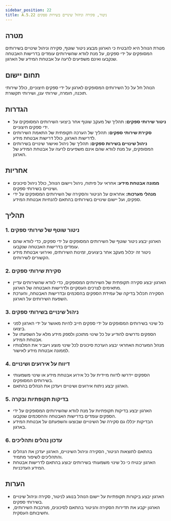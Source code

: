 ```yaml
---
sidebar_position: 22  
title: A.5.22 ניטור, סקירה וניהול שינויים בשירות ספקים
---
```


## מטרה
מטרת הנוהל היא להבטיח כי הארגון מבצע ניטור שוטף, סקירה וניהול שינויים בשירותים המסופקים על ידי ספקים, על מנת לוודא שהשירותים עומדים בדרישות האבטחה שנקבעו ואינם משפיעים לרעה על אבטחת המידע של הארגון.

## תחום יישום
הנוהל חל על כל השירותים המסופקים לארגון על ידי ספקים חיצוניים, כולל שירותי תוכנה, חומרה, שירותי ענן, ושירותי תקשורת.

## הגדרות
- **ניטור שירותי ספקים:** תהליך של מעקב שוטף אחר ביצועי השירותים המסופקים על ידי ספקים חיצוניים.
- **סקירת שירותי ספקים:** תהליך של הערכה תקופתית של התאמת השירותים לדרישות הארגון, כולל דרישות אבטחת מידע.
- **ניהול שינויים בשירות ספקים:** תהליך של ניהול ואישור שינויים בשירותים המסופקים, על מנת לוודא שהם אינם משפיעים לרעה על אבטחת המידע של הארגון.

## אחריות
- **ממונה אבטחת מידע:** אחראי על פיתוח, ניהול ויישום הנוהל, כולל ניהול סיכונים ושינויים בשירותי ספקים.
- **מנהלי מערכות:** אחראים על הניטור והסקירה של השירותים המסופקים על ידי ספקים, ועל יישום שינויים בשירותים בהתאם להנחיות אבטחת המידע.

## תהליך
### 1. ניטור שוטף של שירותי ספקים
- הארגון יבצע ניטור שוטף של השירותים המסופקים על ידי ספקים, כדי לוודא שהם עומדים בדרישות האבטחה שנקבעו.
- ניטור זה יכלול מעקב אחר ביצועים, זמינות השירותים, ואירועי אבטחת מידע הקשורים לשירותים.

### 2. סקירת שירותי ספקים
- הארגון יבצע סקירה תקופתית של השירותים המסופקים, כדי לוודא שהשירותים עדיין מתאימים לצרכים העסקיים ולדרישות האבטחה של הארגון.
- הסקירה תכלול בדיקה של עמידת הספקים בהסכמים ובדרישות האבטחה, והערכת השפעת השירותים על הארגון.

### 3. ניהול שינויים בשירותי ספקים
- כל שינוי בשירותים המסופקים על ידי ספקים חייב להיות מאושר על ידי הארגון לפני ביצועו.
- הספקים נדרשים להודיע על כל שינוי מתוכנן ולספק מידע מלא על השפעתו על אבטחת המידע.
- מנהל המערכות האחראי יבצע הערכת סיכונים לכל שינוי מוצע ויעביר את המלצותיו לממונה אבטחת מידע לאישור.

### 4. דיווח על אירועים ושינויים
- הספקים יידרשו לדווח מיידית על כל אירוע אבטחת מידע או שינוי משמעותי בשירותים המסופקים.
- הארגון יבצע ניתוח אירועים ושינויים ויעדכן את הנהלים בהתאם.

### 5. בדיקות תקופתיות ובקרה
- הארגון יבצע בדיקות תקופתיות על מנת לוודא שהשירותים המסופקים על ידי הספקים עומדים בדרישות האבטחה וההסכמים שנקבעו.
- הבדיקות יכללו גם סקירה של השינויים שבוצעו והשפעתם על אבטחת המידע בארגון.

### 6. עדכון נהלים ותהליכים
- בהתאם לתוצאות הניטור, הסקירה וניהול השינויים, הארגון יעדכן את הנהלים והתהליכים לשיפור מתמיד.
- הארגון יבטיח כי כל שינוי משמעותי בשירותים יבוצע בהתאם לדרישות אבטחת המידע העדכניות.

## הערות
- הארגון יבצע ביקורות תקופתיות על יישום הנוהל בנוגע לניטור, סקירה וניהול שינויים בשירותי ספקים.
- הארגון יקבע את תדירות הסקירה והניטור בהתאם לסיכונים, מורכבות השירותים, וחשיבותם העסקית.